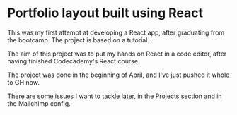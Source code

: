 # Portfolio layout built using React 

This was my first attempt at developing a React app, after graduating from the bootcamp. The project is based on a tutorial.

The aim of this project was to put my hands on React in a code editor, after having finished Codecademy's React course.

The project was done in the beginning of April, and I've just pushed it whole to GH now.

There are some issues I want to tackle later, in the Projects section and in the Mailchimp config.

